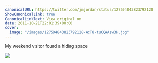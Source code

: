```yaml
---
canonicalURL: https://twitter.com/jmjordan/status/127504843823792128
ShowCanonicalLink: true
CanonicalLinkText: View original on
date: 2011-10-21T22:01:39+00:00
cover:
  image: "/images/127504843823792128-AcT8-tuCQAAsw3H.jpg"
---
```

My weekend visitor found a hiding space. 

![](/images/127504843823792128-AcT8-tuCQAAsw3H.jpg)